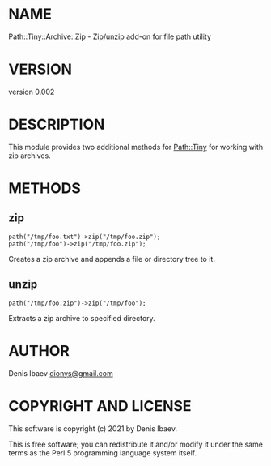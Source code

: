 # NAME

Path::Tiny::Archive::Zip - Zip/unzip add-on for file path utility

# VERSION

version 0.002

# DESCRIPTION

This module provides two additional methods for [Path::Tiny](https://metacpan.org/pod/Path::Tiny) for working with
zip archives.

# METHODS

## zip

    path("/tmp/foo.txt")->zip("/tmp/foo.zip");
    path("/tmp/foo")->zip("/tmp/foo.zip");

Creates a zip archive and appends a file or directory tree to it.

## unzip

    path("/tmp/foo.zip")->zip("/tmp/foo");

Extracts a zip archive to specified directory.

# AUTHOR

Denis Ibaev <dionys@gmail.com>

# COPYRIGHT AND LICENSE

This software is copyright (c) 2021 by Denis Ibaev.

This is free software; you can redistribute it and/or modify it under
the same terms as the Perl 5 programming language system itself.
